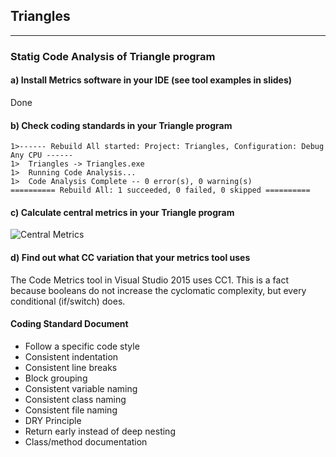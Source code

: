 ## Triangles

---
### Statig Code Analysis of Triangle program

#### a) Install Metrics software in your IDE (see tool examples in slides)
Done

#### b) Check coding standards in your Triangle program
```
1>------ Rebuild All started: Project: Triangles, Configuration: Debug Any CPU ------
1>  Triangles -> Triangles.exe
1>  Running Code Analysis...
1>  Code Analysis Complete -- 0 error(s), 0 warning(s)
========== Rebuild All: 1 succeeded, 0 failed, 0 skipped ==========
```

#### c) Calculate central metrics in your Triangle program
![Central Metrics](http://i.imgur.com/N64E56X.png "Central Metrics")

#### d) Find out what CC variation that your metrics tool uses
The Code Metrics tool in Visual Studio 2015 uses CC1. This is a fact because booleans do not increase the cyclomatic complexity, 
but every conditional (if/switch) does.

#### Coding Standard Document
- Follow a specific code style
- Consistent indentation
- Consistent line breaks
- Block grouping
- Consistent variable naming
- Consistent class naming
- Consistent file naming
- DRY Principle
- Return early instead of deep nesting
- Class/method documentation



